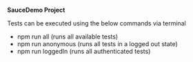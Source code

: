**SauceDemo Project**

Tests can be executed using the below commands via terminal
- npm run all (runs all available tests)
- npm run anonymous (runs all tests in a logged out state)
- npm run loggedIn (runs all authenticated tests)

